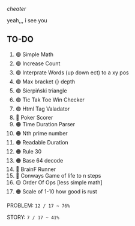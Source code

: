 *cheater*

yeah,,, i see you

## TO-DO

1. 🟢 Simple Math
1. 🟢 Increase Count
1. 🟢 Interprate Words (up down ect) to a xy pos
1. 🟢 Max bracket {} depth
1. 🟢 Sierpiński triangle
1. 🟢 Tic Tak Toe Win Checker
1. 🟢 Html Tag Valadator
1. 🔴 Poker Scorer
1. 🟠 Time Duration Parser
1. 🟠 Nth prime number
1. 🟠 Readable Duration
1. 🟠 Rule 30
1. 🟠 Base 64 decode
1. 🔴 BrainF Runner
1. 🔴 Conways Game of life to n steps
1. 🟡 Order Of Ops [less simple math]
1. 🟠 Scale of 1-10 how good is rust

PROBLEM: `12 / 17 ~ 76%`

STORY: `7 / 17 ~ 41%`